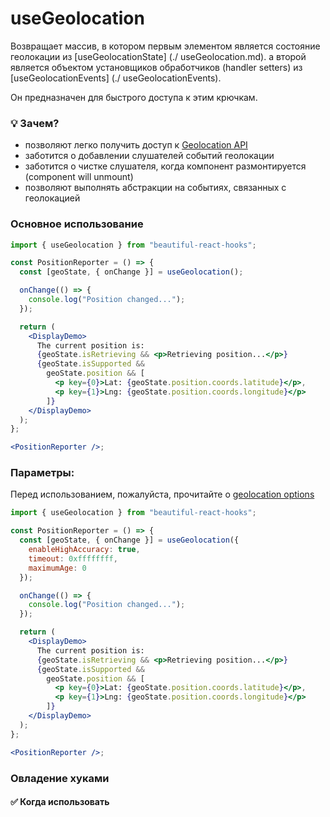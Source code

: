 # useGeolocation

Возвращает массив, в котором первым элементом является состояние геолокации из [useGeolocationState] (./ useGeolocation.md).
а второй является объектом установщиков обработчиков (handler setters) из [useGeolocationEvents] (./ useGeolocationEvents).

Он предназначен для быстрого доступа к этим крючкам.

### 💡 Зачем?

- позволяют легко получить доступ к [Geolocation API](https://developer.mozilla.org/en-US/docs/Web/API/Geolocation_API/Using_the_Geolocation_API)
- заботится о добавлении слушателей событий геолокации
- заботится о чистке слушателя, когда компонент размонтируется (component will unmount)
- позволяют выполнять абстракции на событиях, связанных с геолокацией

### Основное использование

```jsx harmony
import { useGeolocation } from "beautiful-react-hooks";

const PositionReporter = () => {
  const [geoState, { onChange }] = useGeolocation();

  onChange(() => {
    console.log("Position changed...");
  });

  return (
    <DisplayDemo>
      The current position is:
      {geoState.isRetrieving && <p>Retrieving position...</p>}
      {geoState.isSupported &&
        geoState.position && [
          <p key={0}>Lat: {geoState.position.coords.latitude}</p>,
          <p key={1}>Lng: {geoState.position.coords.longitude}</p>
        ]}
    </DisplayDemo>
  );
};

<PositionReporter />;
```

### Параметры:

Перед использованием, пожалуйста, прочитайте о [geolocation options](https://developer.mozilla.org/en-US/docs/Web/API/PositionOptions)

```jsx harmony
import { useGeolocation } from "beautiful-react-hooks";

const PositionReporter = () => {
  const [geoState, { onChange }] = useGeolocation({
    enableHighAccuracy: true,
    timeout: 0xffffffff,
    maximumAge: 0
  });

  onChange(() => {
    console.log("Position changed...");
  });

  return (
    <DisplayDemo>
      The current position is:
      {geoState.isRetrieving && <p>Retrieving position...</p>}
      {geoState.isSupported &&
        geoState.position && [
          <p key={0}>Lat: {geoState.position.coords.latitude}</p>,
          <p key={1}>Lng: {geoState.position.coords.longitude}</p>
        ]}
    </DisplayDemo>
  );
};

<PositionReporter />;
```

### Овладение хуками

#### ✅ Когда использовать
